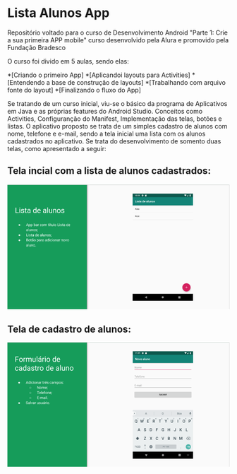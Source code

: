 # Lista Alunos App
Repositório voltado para o curso de Desenvolvimento Android "Parte 1: Crie a sua primeira APP mobile" curso desenvolvido pela Alura e promovido pela Fundação Bradesco

O curso foi divido em 5 aulas, sendo elas: 

<!--ts-->
*[Criando o primeiro App]
*[Aplicandoi layouts para Activities]
*[Entendendo a base de construção de layouts]
*[Trabalhando com arquivo fonte do layout]
*[Finalizando o fluxo do App]

Se tratando de um curso inicial, viu-se o básico da programa de Aplicativos em Java e as próprias features do Android Studio. Conceitos como Activities, Configuranção do Manifest, Implementação das telas, botões e listas.
O aplicativo proposto se trata de um simples cadastro de alunos com nome, telefone e e-mail, sendo a tela inicial uma lista com os alunos cadastrados no aplicativo.
Se trata do desenvolvimento de somento duas telas, como apresentado a seguir:

## Tela incial com a lista de alunos cadastrados:
<img alt="Desing Tela Inical da lista de alunos" title="#ListaAlunos" src="./imagens/layout_tela_lista_alunos.png" />

## Tela de cadastro de alunos:
<img alt="Desing Tela de cadastro de alunos" title="#CadastroAlunos" src="./imagens/layout_tela_novo_aluno.png" />
